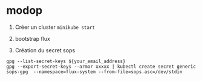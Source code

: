 # modop

1. Créer un cluster `minikube start`

2. bootstrap flux

3. Création du secret sops

```
gpg --list-secret-keys ${your_email_address}
gpg --export-secret-keys --armor xxxxx | kubectl create secret generic sops-gpg  --namespace=flux-system --from-file=sops.asc=/dev/stdin
